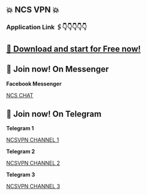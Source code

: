 ## 💥 NCS VPN 💥

### Application Link 🖇️👇👇👇👇👇
## [📲 Download and start for Free now!](https://play.google.com/store/apps/details?id=com.ncsPro.vpn)




## 📲 Join now! On Messenger

**Facebook Messenger**

[NCS CHAT](https://t.me/ncsvpnsite](https://m.me/j/AbabIBSBgK1QsnE7/))



## 📲 Join now! On Telegram

**Telegram 1**

[NCSVPN CHANNEL 1](https://t.me/ncsvpnsite)

**Telegram 2**

[NCSVPN CHANNEL 2](https://t.me/ncsprovpn)

**Telegram 3**

[NCSVPN CHANNEL 3](https://t.me/vpnappfreenet)
